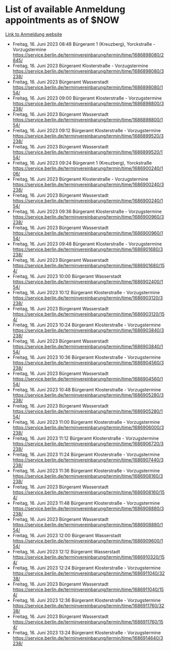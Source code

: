 # List of available Anmeldung appointments as of $NOW
[Link to Anmeldung website](https://service.berlin.de/terminvereinbarung/termin/tag.php?termin=1&anliegen[]=120686&dienstleisterlist=122210,122217,327316,122219,327312,122227,327314,122231,327346,122243,327348,122254,122252,329742,122260,329745,122262,329748,122271,327278,122273,327274,122277,327276,330436,122280,327294,122282,327290,122284,327292,122291,327270,122285,327266,122286,327264,122296,327268,150230,329760,122297,327286,122294,327284,122312,329763,122314,329775,122304,327330,122311,327334,122309,327332,317869,122281,327352,122279,329772,122283,122276,327324,122274,327326,122267,329766,122246,327318,122251,327320,122257,327322,122208,327298,122226,327300&herkunft=http%3A%2F%2Fservice.berlin.de%2Fdienstleistung%2F120686%2F)
- Freitag, 16. Juni 2023 08:48 Bürgeramt 1 (Kreuzberg), Yorckstraße - Vorzugstermine https://service.berlin.de/terminvereinbarung/termin/time/1686898080/2845/
- Freitag, 16. Juni 2023  Bürgeramt Klosterstraße - Vorzugstermine https://service.berlin.de/terminvereinbarung/termin/time/1686898080/3238/
- Freitag, 16. Juni 2023  Bürgeramt Wasserstadt https://service.berlin.de/terminvereinbarung/termin/time/1686898080/154/
- Freitag, 16. Juni 2023 09:00 Bürgeramt Klosterstraße - Vorzugstermine https://service.berlin.de/terminvereinbarung/termin/time/1686898800/3238/
- Freitag, 16. Juni 2023  Bürgeramt Wasserstadt https://service.berlin.de/terminvereinbarung/termin/time/1686898800/154/
- Freitag, 16. Juni 2023 09:12 Bürgeramt Klosterstraße - Vorzugstermine https://service.berlin.de/terminvereinbarung/termin/time/1686899520/3238/
- Freitag, 16. Juni 2023  Bürgeramt Wasserstadt https://service.berlin.de/terminvereinbarung/termin/time/1686899520/154/
- Freitag, 16. Juni 2023 09:24 Bürgeramt 1 (Kreuzberg), Yorckstraße https://service.berlin.de/terminvereinbarung/termin/time/1686900240/106/
- Freitag, 16. Juni 2023  Bürgeramt Klosterstraße - Vorzugstermine https://service.berlin.de/terminvereinbarung/termin/time/1686900240/3238/
- Freitag, 16. Juni 2023  Bürgeramt Wasserstadt https://service.berlin.de/terminvereinbarung/termin/time/1686900240/154/
- Freitag, 16. Juni 2023 09:36 Bürgeramt Klosterstraße - Vorzugstermine https://service.berlin.de/terminvereinbarung/termin/time/1686900960/3238/
- Freitag, 16. Juni 2023  Bürgeramt Wasserstadt https://service.berlin.de/terminvereinbarung/termin/time/1686900960/154/
- Freitag, 16. Juni 2023 09:48 Bürgeramt Klosterstraße - Vorzugstermine https://service.berlin.de/terminvereinbarung/termin/time/1686901680/3238/
- Freitag, 16. Juni 2023  Bürgeramt Wasserstadt https://service.berlin.de/terminvereinbarung/termin/time/1686901680/154/
- Freitag, 16. Juni 2023 10:00 Bürgeramt Wasserstadt https://service.berlin.de/terminvereinbarung/termin/time/1686902400/154/
- Freitag, 16. Juni 2023 10:12 Bürgeramt Klosterstraße - Vorzugstermine https://service.berlin.de/terminvereinbarung/termin/time/1686903120/3238/
- Freitag, 16. Juni 2023  Bürgeramt Wasserstadt https://service.berlin.de/terminvereinbarung/termin/time/1686903120/154/
- Freitag, 16. Juni 2023 10:24 Bürgeramt Klosterstraße - Vorzugstermine https://service.berlin.de/terminvereinbarung/termin/time/1686903840/3238/
- Freitag, 16. Juni 2023  Bürgeramt Wasserstadt https://service.berlin.de/terminvereinbarung/termin/time/1686903840/154/
- Freitag, 16. Juni 2023 10:36 Bürgeramt Klosterstraße - Vorzugstermine https://service.berlin.de/terminvereinbarung/termin/time/1686904560/3238/
- Freitag, 16. Juni 2023  Bürgeramt Wasserstadt https://service.berlin.de/terminvereinbarung/termin/time/1686904560/154/
- Freitag, 16. Juni 2023 10:48 Bürgeramt Klosterstraße - Vorzugstermine https://service.berlin.de/terminvereinbarung/termin/time/1686905280/3238/
- Freitag, 16. Juni 2023  Bürgeramt Wasserstadt https://service.berlin.de/terminvereinbarung/termin/time/1686905280/154/
- Freitag, 16. Juni 2023 11:00 Bürgeramt Klosterstraße - Vorzugstermine https://service.berlin.de/terminvereinbarung/termin/time/1686906000/3238/
- Freitag, 16. Juni 2023 11:12 Bürgeramt Klosterstraße - Vorzugstermine https://service.berlin.de/terminvereinbarung/termin/time/1686906720/3238/
- Freitag, 16. Juni 2023 11:24 Bürgeramt Klosterstraße - Vorzugstermine https://service.berlin.de/terminvereinbarung/termin/time/1686907440/3238/
- Freitag, 16. Juni 2023 11:36 Bürgeramt Klosterstraße - Vorzugstermine https://service.berlin.de/terminvereinbarung/termin/time/1686908160/3238/
- Freitag, 16. Juni 2023  Bürgeramt Wasserstadt https://service.berlin.de/terminvereinbarung/termin/time/1686908160/154/
- Freitag, 16. Juni 2023 11:48 Bürgeramt Klosterstraße - Vorzugstermine https://service.berlin.de/terminvereinbarung/termin/time/1686908880/3238/
- Freitag, 16. Juni 2023  Bürgeramt Wasserstadt https://service.berlin.de/terminvereinbarung/termin/time/1686908880/154/
- Freitag, 16. Juni 2023 12:00 Bürgeramt Wasserstadt https://service.berlin.de/terminvereinbarung/termin/time/1686909600/154/
- Freitag, 16. Juni 2023 12:12 Bürgeramt Wasserstadt https://service.berlin.de/terminvereinbarung/termin/time/1686910320/154/
- Freitag, 16. Juni 2023 12:24 Bürgeramt Klosterstraße - Vorzugstermine https://service.berlin.de/terminvereinbarung/termin/time/1686911040/3238/
- Freitag, 16. Juni 2023  Bürgeramt Wasserstadt https://service.berlin.de/terminvereinbarung/termin/time/1686911040/154/
- Freitag, 16. Juni 2023 12:36 Bürgeramt Klosterstraße - Vorzugstermine https://service.berlin.de/terminvereinbarung/termin/time/1686911760/3238/
- Freitag, 16. Juni 2023  Bürgeramt Wasserstadt https://service.berlin.de/terminvereinbarung/termin/time/1686911760/154/
- Freitag, 16. Juni 2023 13:24 Bürgeramt Klosterstraße - Vorzugstermine https://service.berlin.de/terminvereinbarung/termin/time/1686914640/3238/
